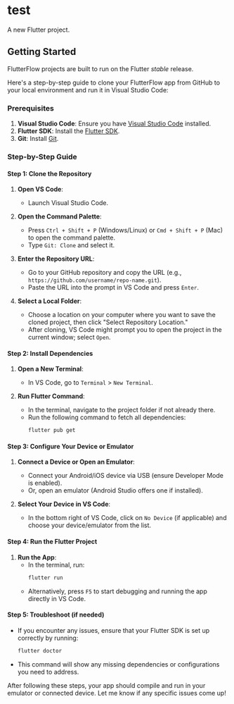 # test

A new Flutter project.

## Getting Started

FlutterFlow projects are built to run on the Flutter _stable_ release.

Here's a step-by-step guide to clone your FlutterFlow app from GitHub to your local environment and run it in Visual Studio Code:

### Prerequisites
1. **Visual Studio Code**: Ensure you have [Visual Studio Code](https://code.visualstudio.com/download) installed.
2. **Flutter SDK**: Install the [Flutter SDK](https://flutter.dev/docs/get-started/install).
3. **Git**: Install [Git](https://git-scm.com/downloads).

### Step-by-Step Guide

#### Step 1: Clone the Repository
1. **Open VS Code**:
   - Launch Visual Studio Code.

2. **Open the Command Palette**:
   - Press `Ctrl + Shift + P` (Windows/Linux) or `Cmd + Shift + P` (Mac) to open the command palette.
   - Type `Git: Clone` and select it.

3. **Enter the Repository URL**:
   - Go to your GitHub repository and copy the URL (e.g., `https://github.com/username/repo-name.git`).
   - Paste the URL into the prompt in VS Code and press `Enter`.

4. **Select a Local Folder**:
   - Choose a location on your computer where you want to save the cloned project, then click "Select Repository Location."
   - After cloning, VS Code might prompt you to open the project in the current window; select `Open`.

#### Step 2: Install Dependencies
1. **Open a New Terminal**:
   - In VS Code, go to `Terminal` > `New Terminal`.

2. **Run Flutter Command**:
   - In the terminal, navigate to the project folder if not already there.
   - Run the following command to fetch all dependencies:
     ```bash
     flutter pub get
     ```

#### Step 3: Configure Your Device or Emulator
1. **Connect a Device or Open an Emulator**:
   - Connect your Android/iOS device via USB (ensure Developer Mode is enabled).
   - Or, open an emulator (Android Studio offers one if installed).

2. **Select Your Device in VS Code**:
   - In the bottom right of VS Code, click on `No Device` (if applicable) and choose your device/emulator from the list.

#### Step 4: Run the Flutter Project
1. **Run the App**:
   - In the terminal, run:
     ```bash
     flutter run
     ```
   - Alternatively, press `F5` to start debugging and running the app directly in VS Code.

#### Step 5: Troubleshoot (if needed)
- If you encounter any issues, ensure that your Flutter SDK is set up correctly by running:
  ```bash
  flutter doctor
  ```
- This command will show any missing dependencies or configurations you need to address.

After following these steps, your app should compile and run in your emulator or connected device. Let me know if any specific issues come up!
